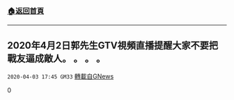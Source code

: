 ###  [:house:返回首頁](https://github.com/ourhimalayas/txt)
---

## 2020年4月2日郭先生GTV視頻直播提醒大家不要把戰友逼成敵人。 。 。 。
`2020-04-03 17:45 GM33` [轉載自GNews](https://gnews.org/zh-hant/161285/)

0
